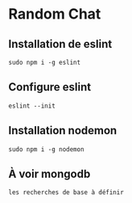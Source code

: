 # Random Chat

## Installation de eslint

`sudo npm i -g eslint`

## Configure eslint

`eslint --init`

## Installation nodemon

`sudo npm i -g nodemon`

## À voir mongodb

    les recherches de base à définir
